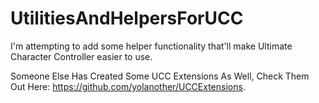 # UtilitiesAndHelpersForUCC

I'm attempting to add some helper functionality that'll make Ultimate Character Controller easier to use.

Someone Else Has Created Some UCC Extensions As Well, Check Them Out Here: https://github.com/yolanother/UCCExtensions.
